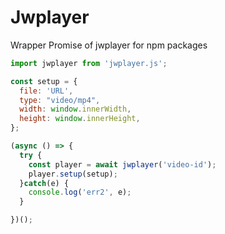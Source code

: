 # Jwplayer

Wrapper Promise of jwplayer for npm packages

```js
import jwplayer from 'jwplayer.js';

const setup = {
  file: 'URL',
  type: "video/mp4",
  width: window.innerWidth,
  height: window.innerHeight,
};

(async () => {
  try {
    const player = await jwplayer('video-id');
    player.setup(setup);
  }catch(e) {
    console.log('err2', e);
  }

})();
```